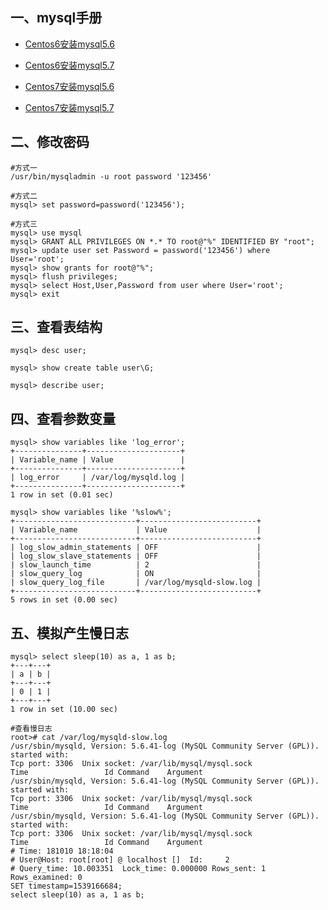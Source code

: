 ## 一、mysql手册
- [Centos6安装mysql5.6](https://github.com/Lancger/opslinux/blob/master/mysql/mysql5.6/centos6-one-install.md)
- [Centos6安装mysql5.7](https://github.com/Lancger/opslinux/blob/master/mysql/mysql5.6/centos6-one-install.md)

- [Centos7安装mysql5.6](https://github.com/Lancger/opslinux/blob/master/mysql/mysql5.6/centos7-one-install.md)
- [Centos7安装mysql5.7](https://github.com/Lancger/opslinux/blob/master/mysql/mysql5.6/centos7-one-install.md)

## 二、修改密码
```
#方式一
/usr/bin/mysqladmin -u root password '123456'

#方式二
mysql> set password=password('123456');

#方式三
mysql> use mysql
mysql> GRANT ALL PRIVILEGES ON *.* TO root@"%" IDENTIFIED BY "root";
mysql> update user set Password = password('123456') where User='root';
mysql> show grants for root@"%";
mysql> flush privileges;
mysql> select Host,User,Password from user where User='root';
mysql> exit
```

## 三、查看表结构
```
mysql> desc user;

mysql> show create table user\G;

mysql> describe user;
```

## 四、查看参数变量
```
mysql> show variables like 'log_error';
+---------------+---------------------+
| Variable_name | Value               |
+---------------+---------------------+
| log_error     | /var/log/mysqld.log |
+---------------+---------------------+
1 row in set (0.01 sec)

mysql> show variables like '%slow%';
+---------------------------+--------------------------+
| Variable_name             | Value                    |
+---------------------------+--------------------------+
| log_slow_admin_statements | OFF                      |
| log_slow_slave_statements | OFF                      |
| slow_launch_time          | 2                        |
| slow_query_log            | ON                       |
| slow_query_log_file       | /var/log/mysqld-slow.log |
+---------------------------+--------------------------+
5 rows in set (0.00 sec)
```
## 五、模拟产生慢日志
```
mysql> select sleep(10) as a, 1 as b;
+---+---+
| a | b |
+---+---+
| 0 | 1 |
+---+---+
1 row in set (10.00 sec)

#查看慢日志
root># cat /var/log/mysqld-slow.log
/usr/sbin/mysqld, Version: 5.6.41-log (MySQL Community Server (GPL)). started with:
Tcp port: 3306  Unix socket: /var/lib/mysql/mysql.sock
Time                 Id Command    Argument
/usr/sbin/mysqld, Version: 5.6.41-log (MySQL Community Server (GPL)). started with:
Tcp port: 3306  Unix socket: /var/lib/mysql/mysql.sock
Time                 Id Command    Argument
/usr/sbin/mysqld, Version: 5.6.41-log (MySQL Community Server (GPL)). started with:
Tcp port: 3306  Unix socket: /var/lib/mysql/mysql.sock
Time                 Id Command    Argument
# Time: 181010 18:18:04
# User@Host: root[root] @ localhost []  Id:     2
# Query_time: 10.003351  Lock_time: 0.000000 Rows_sent: 1  Rows_examined: 0
SET timestamp=1539166684;
select sleep(10) as a, 1 as b;

```
